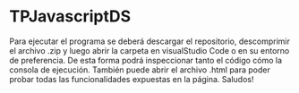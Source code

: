 # TPJavascriptDS
Para ejecutar el programa se deberá descargar el repositorio, descomprimir el archivo .zip y luego abrir la carpeta en visualStudio Code o en su entorno de preferencia.
De esta forma podrá inspeccionar tanto el código cómo la consola de ejecución.
También puede abrir el archivo .html para poder probar todas las funcionalidades expuestas en la página.
Saludos!
